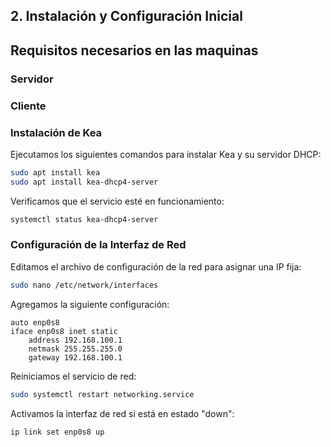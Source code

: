 
## 2. Instalación y Configuración Inicial

## Requisitos necesarios en las maquinas

### Servidor 

### Cliente


### Instalación de Kea
Ejecutamos los siguientes comandos para instalar Kea y su servidor DHCP:

```bash
sudo apt install kea
sudo apt install kea-dhcp4-server
```

Verificamos que el servicio esté en funcionamiento:

```bash
systemctl status kea-dhcp4-server
```

### Configuración de la Interfaz de Red
Editamos el archivo de configuración de la red para asignar una IP fija:

```bash
sudo nano /etc/network/interfaces
```

Agregamos la siguiente configuración:

```
auto enp0s8
iface enp0s8 inet static
    address 192.168.100.1
    netmask 255.255.255.0
    gateway 192.168.100.1
```

Reiniciamos el servicio de red:

```bash
sudo systemctl restart networking.service
```

Activamos la interfaz de red si está en estado "down":

```bash
ip link set enp0s8 up
```




